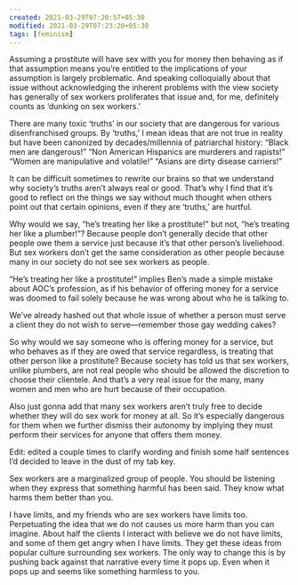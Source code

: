 ```yaml
---
created: 2021-03-29T07:20:57+05:30
modified: 2021-03-29T07:23:20+05:30
tags: [feminism]
---
```


Assuming a prostitute will have sex with you for money then behaving as if that assumption means you’re entitled to the implications of your assumption is largely problematic. And speaking colloquially about that issue without acknowledging the inherent problems with the view society has generally of sex workers proliferates that issue and, for me, definitely counts as ‘dunking on sex workers.’

There are many toxic ‘truths’ in our society that are dangerous for various disenfranchised groups. By ‘truths,’ I mean ideas that are not true in reality but have been canonized by decades/millennia of patriarchal history: “Black men are dangerous!” “Non American Hispanics are murderers and rapists!” “Women are manipulative and volatile!” “Asians are dirty disease carriers!” 

It can be difficult sometimes to rewrite our brains so that we understand why society’s truths aren’t always real or good. That’s why I find that it’s good to reflect on the things we say without much thought when others point out that certain opinions, even if they are ‘truths,’ are hurtful. 

Why would we say, “he’s treating her like a prostitute!” but not, “he’s treating her like a plumber!”? Because people don’t generally decide that other people owe them a service just because it’s that other person’s liveliehood. But sex workers don’t get the same consideration as other people because many in our society do not see sex workers as people. 

“He’s treating her like a prostitute!” implies Ben’s made a simple mistake about AOC’s profession, as if his behavior of offering money for a service was doomed to fail solely because he was wrong about who he is talking to. 

We’ve already hashed out that whole issue of whether a person must serve a client they do not wish to serve—remember those gay wedding cakes?

So why would we say someone who is offering money for a service, but who behaves as if they are owed that service regardless, is treating that other person like a prostitute? Because society has told us that sex workers, unlike plumbers, are not real people who should be allowed the discretion to choose their clientele. And that’s a very real issue for the many, many women and men who are hurt because of their occupation. 

Also just gonna add that many sex workers aren’t truly free to decide whether they will do sex work for money at all. So it’s especially dangerous for them when we further dismiss their autonomy by implying they must perform their services for anyone that offers them money.

Edit: edited a couple times to clarify wording and finish some half sentences I’d decided to leave in the dust of my tab key.


Sex workers are a marginalized group of people. You should be listening when they express that something harmful has been said. They know what harms them better than you. 


I have limits, and my friends who are sex workers have limits too. Perpetuating the idea that we do not causes us more harm than you can imagine. About half the clients I interact with believe we do not have limits, and some of them get angry when I have limits. They get these ideas from popular culture surrounding sex workers. The only way to change this is by pushing back against that narrative every time it pops up. Even when it pops up and seems like something harmless to you.
